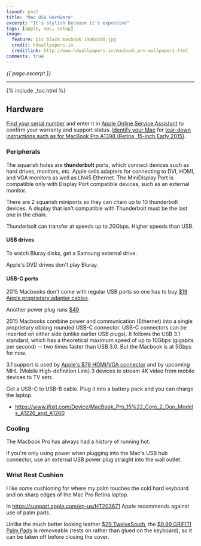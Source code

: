 ```yaml
---
layout: post
title: "Mac OSX Hardware"
excerpt: "It's stylish because it's expensive"
tags: [apple, mac, setup]
image:
  feature: pic black macbook 1900x500.jpg
  credit: hdwallpapers.in
  creditlink: http://www.hdwallpapers.in/macbook_pro-wallpapers.html
comments: true
---
```

<i>{{ page.excerpt }}</i>
<hr />

{% include _toc.html %}

<a id="HardwareVersions"></a>

## Hardware

<a target="_blank" href="https://support.apple.com/en-us/HT204308">
Find your serial number</a>
and enter it in
<a target="_blank" href="https://selfsolve.apple.com/agreementWarrantyDynamic.do">
Apple Online Service Assistant</a> to confirm your warranty and support status.

<a target="_blank" href="https://www.ifixit.com/info/ID-your-Mac">
Identify your Mac</a> for 
<a target="_blank" href="https://www.ifixit.com/Teardown/Retina+Macbook+2015+Teardown/39841">
tear-down instructions such as for MacBook Pro A1398 (Retina, 15-inch,Early 2015)</a>.


<a id="Hardware"></a>

### Peripherals

The squarish holes are <strong>thunderbolt</strong> ports,
which connect devices such as hard drives, monitors, etc.
Apple sells adapters for connecting to DVI, HDMI, and VGA monitors as well as LN45 Ethernet.
The MiniDisplay Port is compatible only with Display Port compatible devices, 
such as an external monitor. 

There are 2 squarish miniports so they can chain up to 10 thunderbolt devices.
A display that isn't compatible with Thunderbolt must be the last one in the chain.

Thunderbolt can transfer at speeds up to 20Gbps. 
Higher speeds than USB.

#### USB drives

To watch Bluray disks, get a Samsung external drive.

Apple's DVD drives don't play Bluray.

#### USB-C ports

2015 Macbooks 
don't come with regular USB ports so one has to buy 
<a target="_blank" href="http://store.apple.com/us/product/MJ1M2AM/A/usb-c-to-usb-adapter">
$19 Apple proprietary adapter cables</a>.

Another power plug runs 
<a target="_blank" href="http://store.apple.com/us/product/MJ262LL/A/apple-29w-usb-c-power-adapter?fnode=51">
$49</a>

2015 Macbooks combine power and communication (Ethernet) into a single
proprietary oblong rounded USB-C connector.
USB-C connectors can be inserted on either side (unlike earlier USB plugs).
It follows the USB 3.1 standard, which has a theoretical
maximum speed of up to 10Gbps (gigabits per second)
-- two times faster than USB 3.0. But the Macbook is at 5Gbps for now.

3.1 support is used by <a target="_blank" href="http://store.apple.com/us/product/MJ1K2AM/A/usb-c-digital-av-multiport-adapter"> Apple's $79 HDMI/VGA connector</a>
and by upcoming MHL (Mobile High-definition Link) 3 devices to 
stream 4K video from mobile devices to TV sets.

Get a USB-C to USB-B cable.
Plug it into a battery pack and you can charge the laptop.

* https://www.ifixit.com/Device/MacBook_Pro_15%22_Core_2_Duo_Models_A1226_and_A1260


<a id="Coolingz"></a>

### Cooling

The Macbook Pro has always had a history of running hot. 

if you're only using power when plugging into the Mac's USB hub connector,
use an external USB power plug straight into the wall outlet.


<a id="WristRest"></a>

### Wrist Rest Cushion

I like some cushioning for where my palm
touches the cold hard keyboard and 
on sharp edges of the Mac Pro Retina laptop.

In https://support.apple.com/en-us/HT203671
Apple recommends against use of palm pads.

Unlike the much better looking leather
<a target="_blank" href="https://www.twelvesouth.com/product/surfacepad-for-macbook"> $29 TwelveSouth</a>,
the <a target="_blank" href="
http://www.amazon.com/GRIFITI-Notebook-Silicone-Reposition-Travelling/dp/B00897D3OQ/ref=wilsonslifenotes">
$9.99 GRIFITI Palm Pads</a>
is removeable (rests on rather than glued on the keyboard), so
it can be taken off before closing the cover.

